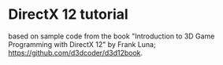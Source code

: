 # DirectX 12 tutorial

based on sample code from the book "Introduction to 3D Game Programming with DirectX 12" by Frank Luna;
https://github.com/d3dcoder/d3d12book.
